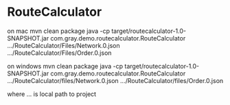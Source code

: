 # RouteCalculator

on mac
mvn clean package
java -cp target/routecalculator-1.0-SNAPSHOT.jar com.gray.demo.routecalculator.RouteCalculator .../RouteCalculator/Files/Network.0.json .../RouteCalculator/Files/Order.0.json

on windows
mvn clean package
java -cp target/routecalculator-1.0-SNAPSHOT.jar com.gray.demo.routecalculator.RouteCalculator .../RouteCalculator/files/Network.0.json .../RouteCalculator/files/Order.0.json

where ... is local path to project
